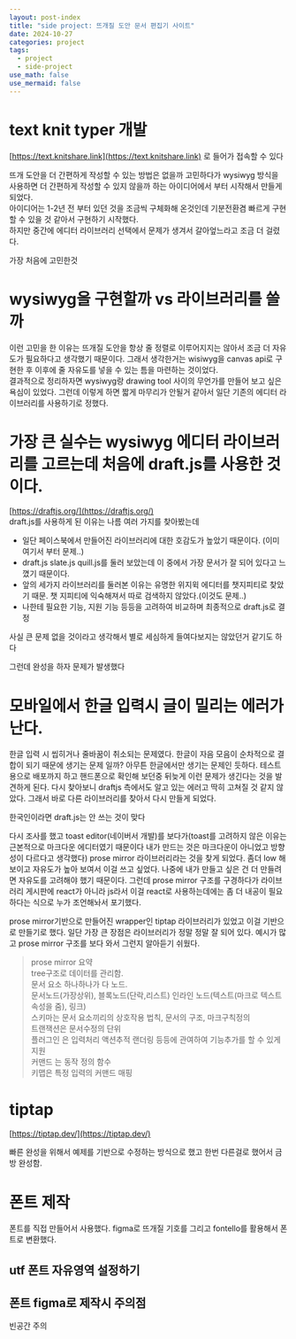 ```yaml
---
layout: post-index
title: "side project: 뜨개질 도안 문서 편집기 사이트"
date: 2024-10-27
categories: project
tags:
  - project
  - side-project
use_math: false
use_mermaid: false
---
```


# text knit typer 개발

[https://text.knitshare.link](https://text.knitshare.link) 로 들어가 접속할 수 있다

뜨개 도안을 더 간편하게 작성할 수 있는 방법은 없을까 고민하다가 wysiwyg 방식을 사용하면 더 간편하게 작성할 수 있지 않을까 하는 아이디어에서 부터 시작해서 만들게 되었다.  
아이디어는 1-2년 전 부터 있던 것을 조금씩 구체화해 온것인데 기분전환겸 빠르게 구현할 수 있을 것 같아서 구현하기 시작했다.  
하지만 중간에 에디터 라이브러리 선택에서 문제가 생겨서 갈아엎느라고 조금 더 걸렸다.

가장 처음에 고민한것

# wysiwyg을 구현할까 vs 라이브러리를 쓸까

이런 고민을 한 이유는 뜨개질 도안을 항상 줄 정렬로 이루어지지는 않아서 조금 더 자유도가 필요하다고 생각했기 때문이다.
그래서 생각한거는 wisiwyg을 canvas api로 구현한 후 이후에 줄 자유도를 넣을 수 있는 틈을 마련하는 것이었다.  
결과적으로 정리하자면 wysiwyg랑 drawing tool 사이의 무언가를 만들어 보고 싶은 욕심이 있었다. 그런데 이렇게 하면 짧게 마무리가 안될거 같아서 일단 기존의 에디터 라이브러리를 사용하기로 정했다.

# 가장 큰 실수는 wysiwyg 에디터 라이브러리를 고르는데 처음에 draft.js를 사용한 것이다.

[https://draftjs.org/](https://draftjs.org/)  
draft.js를 사용하게 된 이유는 나름 여러 가지를 찾아봤는데

- 일단 페이스북에서 만들어진 라이브러리에 대한 호감도가 높았기 때문이다. (이미 여기서 부터 문제..)
- draft.js slate.js quill.js를 둘러 보았는데 이 중에서 가장 문서가 잘 되어 있다고 느꼈기 때문이다.
- 앞의 세가지 라이브러리를 둘러본 이유는 유명한 위지윅 에디터를 챗지피티로 찾았기 때문. 챗 지피티에 익숙해져서 따로 검색하지 않았다.(이것도 문제..)
- 나한테 필요한 기능, 지원 기능 등등을 고려하여 비교하며 최종적으로 draft.js로 결정

사실 큰 문제 없을 것이라고 생각해서 별로 세심하게 들여다보지는 않았던거 같기도 하다

그런데 완성을 하자 문제가 발생했다

# 모바일에서 한글 입력시 글이 밀리는 에러가 난다.

한글 입력 시 씹히거나 줄바꿈이 취소되는 문제였다. 한글이 자음 모음이 순차적으로 결합이 되기 때문에 생기는 문제 일까? 아무튼 한글에서만 생기는 문제인 듯하다.
테스트 용으로 배포까지 하고 핸드폰으로 확인해 보던중 뒤늦게 이런 문제가 생긴다는 것을 발견하게 된다.
다시 찾아보니 draftjs 측에서도 알고 있는 에러고 딱히 고쳐질 것 같지 않았다. 그래서 바로 다른 라이브러리를 찾아서 다시 만들게 되었다.

한국인이라면 draft.js는 안 쓰는 것이 맞다

다시 조사를 했고 toast editor(네이버서 개발)를 보다가(toast를 고려하지 않은 이유는 근본적으로 마크다운 에디터였기 때문이다 내가 만드는 것은 마크다운이 아니었고 방향성이 다르다고 생각했다) prose mirror 라이브러리라는 것을 찾게 되었다. 좀더 low 해 보이고 자유도가 높아 보여서 이걸 쓰고 싶었다. 나중에 내가 만들고 싶은 건 더 만들려면 자유도를 고려해야 했기 때문이다.
그런데 prose mirror 구조를 구경하다가 라이브러리 게시판에 react가 아니라 js라서 이걸 react로 사용하는데에는 좀 더 내공이 필요하다는 식으로 누가 조언해놔서 포기했다.

prose mirror기반으로 만들어진 wrapper인 tiptap 라이브러리가 있었고 이걸 기반으로 만들기로 했다.
일단 가장 큰 장점은 라이브러리가 정말 정말 잘 되어 있다. 예시가 많고 prose mirror 구조를 보다 와서 그런지 알아듣기 쉬웠다.

> prose mirror 요약  
> tree구조로 데이터를 관리함.  
> 문서 요소 하나하나가 다 노드.  
> 문서노드(가장상위), 블록노드(단락,리스트) 인라인 노드(텍스트(마크로 텍스트 속성을 줌), 링크)  
> 스키마는 문서 요소끼리의 상호작용 법칙, 문서의 구조, 마크구칙정의  
> 트랜잭션은 문서수정의 단위  
> 플러그인 은 입력처리 액션추적 랜더링 등등에 관여하여 기능추가를 할 수 있게 지원  
> 커맨드 는 동작 정의 함수  
> 키맵은 특정 입력의 커맨드 매핑

# tiptap

[https://tiptap.dev/](https://tiptap.dev/)

빠른 완성을 위해서 예제를 기반으로 수정하는 방식으로 했고 한번 다른걸로 했어서 금방 완성함.

# 폰트 제작

폰트를 직접 만들어서 사용했다. figma로 뜨개질 기호를 그리고 fontello를 활용해서 폰트로 변환했다.

## utf 폰트 자유영역 설정하기

## 폰트 figma로 제작시 주의점

빈공간 주의
